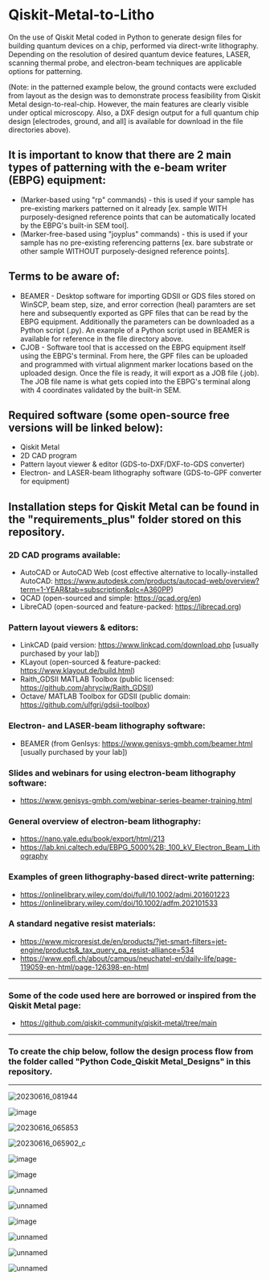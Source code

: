 # Qiskit-Metal-to-Litho
On the use of Qiskit Metal coded in Python to generate design files for building quantum devices on a chip, performed via direct-write lithography. Depending on the resolution of desired quantum device features, LASER, scanning thermal probe, and electron-beam techniques are applicable options for patterning. 

(Note: in the patterned example below, the ground contacts were excluded from layout as the design was to demonstrate process feasibility from Qiskit Metal design-to-real-chip. However, the main features are clearly visible under optical microscopy. Also, a DXF design output for a full quantum chip design [electrodes, ground, and all] is available for download in the file directories above).

## It is important to know that there are 2 main types of patterning with the e-beam writer (EBPG) equipment: 
- (Marker-based using "rp" commands) - this is used if your sample has pre-existing markers patterned on it already [ex. sample WITH purposely-designed reference points that can be automatically located by the EBPG's built-in SEM tool].
- (Marker-free-based using "joyplus" commands) - this is used if your sample has no pre-existing referencing patterns [ex. bare substrate or other sample WITHOUT purposely-designed reference points].

## Terms to be aware of:
- BEAMER - Desktop software for importing GDSII or GDS files stored on WinSCP, beam step, size, and error correction (heal) paramters are set here and subsequently exported as GPF files that can be read by the EBPG equipment. Additionally the parameters can be downloaded as a Python script (.py). An example of a Python script used in BEAMER is available for reference in the file directory above.
- CJOB - Software tool that is accessed on the EBPG equipment itself using the EBPG's terminal. From here, the GPF files can be uploaded and programmed with virtual alignment marker locations based on the uploaded design. Once the file is ready, it will export as a JOB file (.job). The JOB file name is what gets copied into the EBPG's terminal along with 4 coordinates validated by the built-in SEM.


## Required software (some open-source free versions will be linked below):
- Qiskit Metal
- 2D CAD program
- Pattern layout viewer & editor (GDS-to-DXF/DXF-to-GDS converter)
- Electron- and LASER-beam lithography software (GDS-to-GPF converter for equipment)

## Installation steps for Qiskit Metal can be found in the "requirements_plus" folder stored on this repository.


### 2D CAD programs available:
- AutoCAD or AutoCAD Web (cost effective alternative to locally-installed AutoCAD: https://www.autodesk.com/products/autocad-web/overview?term=1-YEAR&tab=subscription&plc=A360PP)
- QCAD (open-sourced and simple: https://qcad.org/en)
- LibreCAD (open-sourced and feature-packed: https://librecad.org)

### Pattern layout viewers & editors:
- LinkCAD (paid version: https://www.linkcad.com/download.php [usually purchased by your lab])
- KLayout (open-sourced & feature-packed: https://www.klayout.de/build.html)
- Raith_GDSII MATLAB Toolbox (public licensed: https://github.com/ahryciw/Raith_GDSII)
- Octave/ MATLAB Toolbox for GDSII (public domain: https://github.com/ulfgri/gdsii-toolbox)

### Electron- and LASER-beam lithography software:
- BEAMER (from GenIsys: https://www.genisys-gmbh.com/beamer.html [usually purchased by your lab])

### Slides and webinars for using electron-beam lithography software:
- https://www.genisys-gmbh.com/webinar-series-beamer-training.html

### General overview of electron-beam lithography:
- https://nano.yale.edu/book/export/html/213
- https://lab.kni.caltech.edu/EBPG_5000%2B:_100_kV_Electron_Beam_Lithography

### Examples of green lithography-based direct-write patterning:
- https://onlinelibrary.wiley.com/doi/full/10.1002/admi.201601223
- https://onlinelibrary.wiley.com/doi/10.1002/adfm.202101533

### A standard negative resist materials:
- https://www.microresist.de/en/products/?jet-smart-filters=jet-engine/products&_tax_query_pa_resist-alliance=534
- https://www.epfl.ch/about/campus/neuchatel-en/daily-life/page-119059-en-html/page-126398-en-html
_________________________________________________________________________________________________________________________________________________
### Some of the code used here are borrowed or inspired from the Qiskit Metal page: 
- https://github.com/qiskit-community/qiskit-metal/tree/main
_________________________________________________________________________________________________________________________________________________
### To create the chip below, follow the design process flow from the folder called "Python Code_Qiskit Metal_Designs" in this repository.
_________________________________________________________________________________________________________________________________________________

![20230616_081944](https://github.com/OJB-Quantum/Qiskit-Metal-to-Litho/assets/88035770/7c20c740-19f3-4a0e-b471-a6ab591f89c0)

![image](https://github.com/OJB-Quantum/Qiskit-Metal-to-Litho/assets/88035770/a8553658-9b1f-4c46-a6c2-fdcef7639d29)

![20230616_065853](https://github.com/OJB-Quantum/Qiskit-Metal-to-Litho/assets/88035770/64f21454-8bc6-4187-8a95-9addd3250546)

![20230616_065902_c](https://github.com/OJB-Quantum/Qiskit-Metal-to-Litho/assets/88035770/f60093ac-0778-42f0-818e-b5aa2d728bf0)

![image](https://github.com/OJB-Quantum/Qiskit-Metal-to-Litho/assets/88035770/911b364e-ef05-4c2e-a56a-2127f713cd92)

![image](https://github.com/OJB-Quantum/Qiskit-Metal-to-Litho/assets/88035770/2085c2ea-ff66-4103-8d2c-a699a235fed0)

![unnamed](https://github.com/OJB-Quantum/Qiskit-Metal-to-Litho/assets/88035770/136c6ce6-568a-4477-ad70-89df4ee516ab)

![unnamed](https://github.com/OJB-Quantum/Qiskit-Metal-to-Litho/assets/88035770/8e46ee3b-b6c8-4299-ac25-240d0c12dc26)

![image](https://github.com/OJB-Quantum/Qiskit-Metal-to-Litho/assets/88035770/679f9a63-9e80-4596-aede-5fd9b0ab72ed)

![unnamed](https://github.com/OJB-Quantum/Qiskit-Metal-to-Litho/assets/88035770/93227874-124c-4736-802e-37d5e365dc7a)

![unnamed](https://github.com/OJB-Quantum/Qiskit-Metal-to-Litho/assets/88035770/d2b6ae6b-03e3-4483-8e76-7ea20c6aeb34)

![unnamed](https://github.com/OJB-Quantum/Qiskit-Metal-to-Litho/assets/88035770/6993c29a-9c02-4b7c-98f8-3cddacab0ee0)


